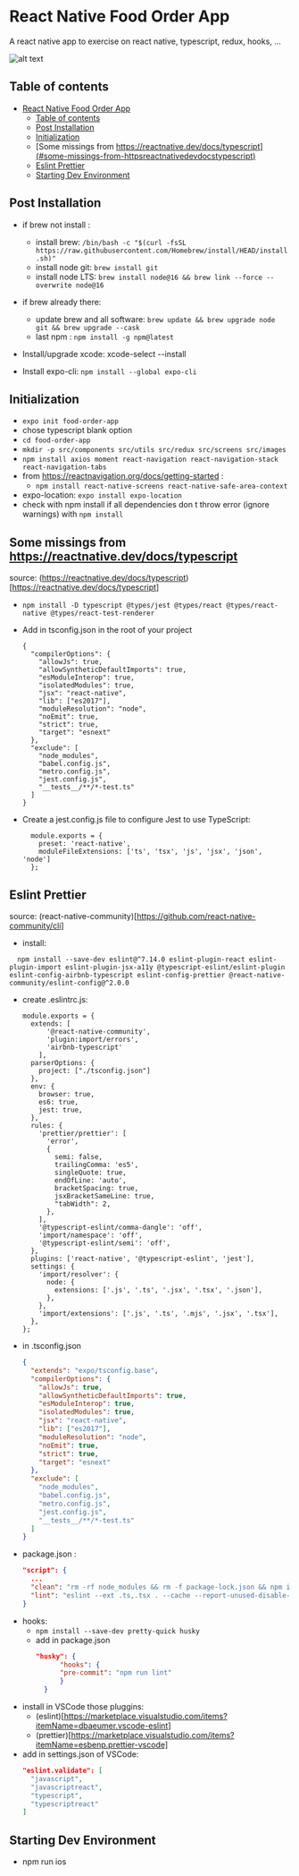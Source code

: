 # React Native Food Order App

A react native app to exercise on react native, typescript, redux, hooks, ...

![alt text](public/food-order.jpg)

## Table of contents

- [React Native Food Order App](#react-native-food-order-app)
  - [Table of contents](#table-of-contents)
  - [Post Installation](#post-installation)
  - [Initialization](#initialization)
  - [Some missings from https://reactnative.dev/docs/typescript](#some-missings-from-httpsreactnativedevdocstypescript)
  - [Eslint Prettier](#eslint-prettier)
  - [Starting Dev Environment](#starting-dev-environment)


## Post Installation
- if brew not install : 
  - install brew: `/bin/bash -c "$(curl -fsSL https://raw.githubusercontent.com/Homebrew/install/HEAD/install.sh)"`
  - install node git: `brew install git`
  - install node LTS: `brew install node@16 && brew link --force --overwrite node@16`

- if brew already there: 
  - update brew and all software: `brew update && brew upgrade node git && brew upgrade --cask`
  - last npm : `npm install -g npm@latest`

- Install/upgrade xcode: xcode-select --install
- Install expo-cli: `npm install --global expo-cli`

## Initialization
- `expo init food-order-app`
- chose typescript blank option
- `cd food-order-app`
- `mkdir -p src/components src/utils src/redux src/screens src/images`
- `npm install axios moment react-navigation react-navigation-stack react-navigation-tabs`
- from https://reactnavigation.org/docs/getting-started : 
  - `npm install react-native-screens react-native-safe-area-context`
- expo-location: `expo install expo-location`
- check with npm install if all dependencies don t throw error (ignore warnings) with `npm install`

## Some missings from https://reactnative.dev/docs/typescript
source: (https://reactnative.dev/docs/typescript)[https://reactnative.dev/docs/typescript]

- `npm install -D typescript @types/jest @types/react @types/react-native @types/react-test-renderer`

- Add in tsconfig.json in the root of your project
  ```
  {
    "compilerOptions": {
      "allowJs": true,
      "allowSyntheticDefaultImports": true,
      "esModuleInterop": true,
      "isolatedModules": true,
      "jsx": "react-native",
      "lib": ["es2017"],
      "moduleResolution": "node",
      "noEmit": true,
      "strict": true,
      "target": "esnext"
    },
    "exclude": [
      "node_modules",
      "babel.config.js",
      "metro.config.js",
      "jest.config.js",
      "__tests__/**/*-test.ts"
    ]
  }
  ```
- Create a jest.config.js file to configure Jest to use TypeScript:
  ```
    module.exports = {
      preset: 'react-native',
      moduleFileExtensions: ['ts', 'tsx', 'js', 'jsx', 'json', 'node']
    };
  ```

## Eslint Prettier
source: (react-native-community)[https://github.com/react-native-community/cli]

- install: 
```
  npm install --save-dev eslint@^7.14.0 eslint-plugin-react eslint-plugin-import eslint-plugin-jsx-a11y @typescript-eslint/eslint-plugin eslint-config-airbnb-typescript eslint-config-prettier @react-native-community/eslint-config@^2.0.0
```
- create .eslintrc.js:
  ```JS
  module.exports = {
    extends: [
        '@react-native-community',
        'plugin:import/errors',
        'airbnb-typescript'
      ],
    parserOptions: {
      project: ["./tsconfig.json"]
    },
    env: {
      browser: true,
      es6: true,
      jest: true,
    },
    rules: {
      'prettier/prettier': [
        'error',
        {
          semi: false,
          trailingComma: 'es5',
          singleQuote: true,
          endOfLine: 'auto',
          bracketSpacing: true,
          jsxBracketSameLine: true,
          "tabWidth": 2,
        },
      ],
      '@typescript-eslint/comma-dangle': 'off',
      'import/namespace': 'off',
      '@typescript-eslint/semi': 'off',
    },
    plugins: ['react-native', '@typescript-eslint', 'jest'],
    settings: {
      'import/resolver': {
        node: {
          extensions: ['.js', '.ts', '.jsx', '.tsx', '.json'],
        },
      },
      'import/extensions': ['.js', '.ts', '.mjs', '.jsx', '.tsx'],
    },
  };
  ```
- in .tsconfig.json
  ```JSON
  {
    "extends": "expo/tsconfig.base",
    "compilerOptions": {
      "allowJs": true,
      "allowSyntheticDefaultImports": true,
      "esModuleInterop": true,
      "isolatedModules": true,
      "jsx": "react-native",
      "lib": ["es2017"],
      "moduleResolution": "node",
      "noEmit": true,
      "strict": true,
      "target": "esnext"
    },
    "exclude": [
      "node_modules",
      "babel.config.js",
      "metro.config.js",
      "jest.config.js",
      "__tests__/**/*-test.ts"
    ]
  }
  ```
- package.json : 
  ```JSON
  "script": {
    ...
    "clean": "rm -rf node_modules && rm -f package-lock.json && npm i",
    "lint": "eslint --ext .ts,.tsx . --cache --report-unused-disable-directives"
  }
  ```
- hooks:
  - `npm install --save-dev pretty-quick husky`
  - add in package.json
    ```JSON
    "husky": {
          "hooks": {
          "pre-commit": "npm run lint"
          }
      }
    ```
- install in VSCode those pluggins:
  - (eslint)[https://marketplace.visualstudio.com/items?itemName=dbaeumer.vscode-eslint]
  - (prettier)[https://marketplace.visualstudio.com/items?itemName=esbenp.prettier-vscode]
- add in settings.json of VSCode:
  ```JSON
  "eslint.validate": [
    "javascript",
    "javascriptreact",
    "typescript",
    "typescriptreact"
  ]
  ```
## Starting Dev Environment
- npm run ios